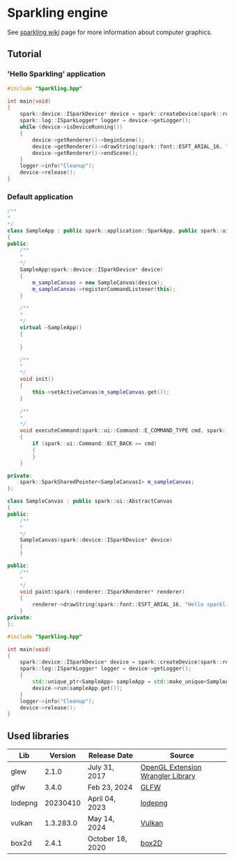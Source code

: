 # Sparkling engine

See [sparkling wiki](https://github.com/tschuebel/libsparkling/wiki) page for more information about computer graphics.

## Tutorial

### 'Hello Sparkling' application

```cpp
#include "Sparkling.hpp"

int main(void)
{
    spark::device::ISparkDevice* device = spark::createDevice(spark::renderer::ERE_OGLFLES2);
    spark::log::ISparkLogger* logger = device->getLogger();
    while (device->isDeviceRunning())
    {
        device->getRenderer()->beginScene();
        device->getRenderer()->drawString(spark::font::ESFT_ARIAL_16, "Hello sparkling", spark::drawing::Color(0, 255, 0, 0), 300, 30);
        device->getRenderer()->endScene();
    }
    logger->info("Cleanup");
    device->release();
}
```

### Default application

```cpp
/**
*
*/
class SampleApp : public spark::application::SparkApp, public spark::ui::ISparkCommandListener
{
public:
    /**
    *
    */
    SampleApp(spark::device::ISparkDevice* device)
    {
        m_sampleCanvas = new SampleCanvas(device);
        m_sampleCanvas->registerCommandListener(this);
    }

    /**
    *
    */
    virtual ~SampleApp()
    {
     
    }

    /**
    *
    */
    void init()
    {
        this->setActiveCanvas(m_sampleCanvas.get());
    }

    /**
    *
    */
    void executeCommand(spark::ui::Command::E_COMMAND_TYPE cmd, spark::ui::AbstractCanvas* canvas)
    {
        if (spark::ui::Command::ECT_BACK == cmd)
        {
        }
    }

private:
    spark::SparkSharedPointer<SampleCanvas1> m_sampleCanvas;
};

class SampleCanvas : public spark::ui::AbstractCanvas
{
public:
    /**
    * 
    */ 
    SampleCanvas(spark::device::ISparkDevice* device)
    {  
    }

public:
    /**
    *
    */
    void paint(spark::renderer::ISparkRenderer* renderer)
    {  
        renderer->drawString(spark::font::ESFT_ARIAL_16, "Hello sparkling", spark::drawing::Color(0, 255, 0, 0), 300, 30);
    }
private:
};

#include "Sparkling.hpp"

int main(void)
{
    spark::device::ISparkDevice* device = spark::createDevice(spark::renderer::ERE_OGLFLES2);
    spark::log::ISparkLogger* logger = device->getLogger();
    {
        std::unique_ptr<SampleApp> sampleApp = std::make_unique<SampleApp>(device);
        device->run(sampleApp.get());
    }
    logger->info("Cleanup");
    device->release();
}
```

## Used libraries

|Lib|Version|Release Date|Source|
|---|---|---|---|
|glew|2.1.0 |July 31, 2017|[OpenGL Extension Wrangler Library](https://glew.sourceforge.net/)|
|glfw|3.4.0 |Feb 23, 2024|[GLFW](https://www.glfw.org/download.html)|
|lodepng|20230410|April 04, 2023|[lodepng](https://lodev.org/lodepng/)|
|vulkan|1.3.283.0|May 14, 2024|[Vulkan](https://de.wikipedia.org/wiki/Vulkan_(API))|
|box2d|2.4.1|October 18, 2020|[box2D](https://box2d.org/)|

